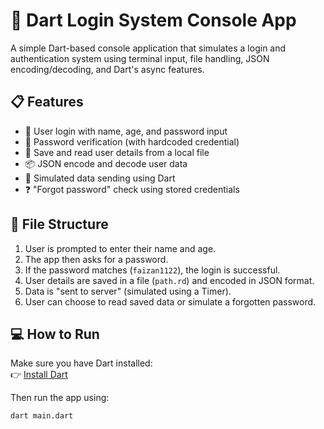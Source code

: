 # 🔐 Dart Login System Console App

A simple Dart-based console application that simulates a login and authentication system using terminal input, file handling, JSON encoding/decoding, and Dart's async features.

## 📋 Features

- 👤 User login with name, age, and password input  
- 🔑 Password verification (with hardcoded credential)  
- 📝 Save and read user details from a local file  
- 📦 JSON encode and decode user data  
- 🔁 Simulated data sending using Dart
- ❓ "Forgot password" check using stored credentials

## 📂 File Structure

1. User is prompted to enter their name and age.
2. The app then asks for a password.
3. If the password matches (`faizan1122`), the login is successful.
4. User details are saved in a file (`path.rd`) and encoded in JSON format.
5. Data is "sent to server" (simulated using a Timer).
6. User can choose to read saved data or simulate a forgotten password.

## 💻 How to Run

Make sure you have Dart installed:  
👉 [Install Dart](https://dart.dev/get-dart)

Then run the app using:

```bash
dart main.dart
